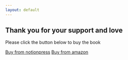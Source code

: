 ```yaml
---
layout: default
---
```


<div class="text-center">
	<h2>Thank you for your support and love</h2>
	<p>Please click the button below to buy the book</p>
	<a href="https://notionpress.com/read/dream-tree" class="btn btn-primary btn-lg active" role="button" aria-pressed="true">Buy from notionpress</a>
	<a href="https://www.amazon.in/dp/168466795X/" class="btn btn-primary btn-lg active" role="button" aria-pressed="true">Buy from amazon</a>
</div>
